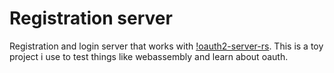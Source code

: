# Registration server
Registration and login server that works with [!oauth2-server-rs](https://github.com/RobertLemmens/oauth2-server-rs). This is a toy project i use to test things like webassembly and learn about oauth.
